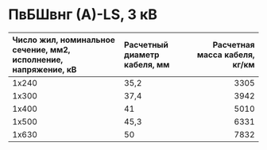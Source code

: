 # ПвБШвнг (А)-LS, 3 кВ

| Число жил, номинальное сечение, мм2, исполнение, напряжение, кВ   | Расчетный диаметр кабеля, мм   |   Расчетная масса кабеля, кг/км |
|:------------------------------------------------------------------|:-------------------------------|--------------------------------:|
| 1х240                                                             | 35,2                           |                            3305 |
| 1х300                                                             | 37,4                           |                            3942 |
| 1х400                                                             | 41                             |                            5010 |
| 1х500                                                             | 45,3                           |                            6331 |
| 1х630                                                             | 50                             |                            7832 |
